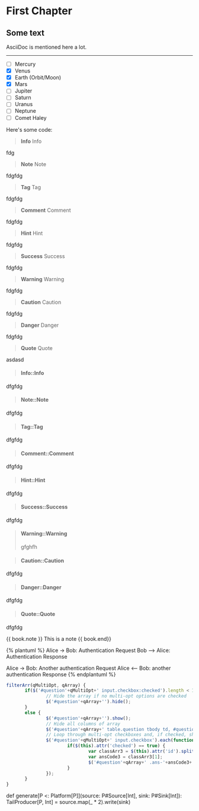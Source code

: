 # First Chapter

## Some text

AsciiDoc is mentioned here a lot.


<hr class="style18">

- [ ] Mercury
- [x] Venus
- [x] Earth (Orbit/Moon)
- [x] Mars
- [ ] Jupiter
- [ ] Saturn
- [ ] Uranus
- [ ] Neptune
- [ ] Comet Haley

Here's some code:

> **Info** Info

fdg

> **Note** Note

fdgfdg

> **Tag** Tag

fdgfdg
 
> **Comment** Comment

fdgfdg

> **Hint** Hint

fdgfdg

> **Success** Success
 
fdgfdg

> **Warning** Warning

fdgfdg

> **Caution** Caution

fdgfdg

> **Danger** Danger

fdgfdg

> **Quote** Quote

asdasd


> #### Info::Info

dfgfdg

> #### Note::Note

dfgfdg

> #### Tag::Tag

dfgfdg

> #### Comment::Comment

dfgfdg

> #### Hint::Hint

dfgfdg

> #### Success::Success

dfgfdg

> #### Warning::Warning
> gfghfh

> #### Caution::Caution

dfgfdg

> #### Danger::Danger

dfgfdg

> #### Quote::Quote

dfgfdg


{{ book.note }} This is a note {{ book.end}}

{% plantuml %}
Alice -> Bob: Authentication Request
Bob --> Alice: Authentication Response

Alice -> Bob: Another authentication Request
Alice <-- Bob: another authentication Response
{% endplantuml %}


<!--sec data-title="Introduction" data-id="section0" data-show=true ces-->

```JavaScript
filterArr(qMultiOpt, qArray) {
       if($('#question'+qMultiOpt+' input.checkbox:checked').length < 1) {
               // Hide the array if no multi-opt options are checked
               $('#question'+qArray+'').hide();
       }
       else {
               $('#question'+qArray+'').show();
               // Hide all columns of array
               $('#question'+qArray+' table.question tbody td, #question'+qArray+' table.question thead th').show();
               // Loop through multi-opt checkboxes and, if checked, show corresponding column of array
               $('#question'+qMultiOpt+' input.checkbox').each(function(i){
                       if($(this).attr('checked') == true) {
                               var classArr3 = $(this).attr('id').split('X'+qMultiOpt);
                               var ansCode3 = classArr3[1];
                               $('#question'+qArray+' .ans-'+ansCode3+'').hide();
                       }
               });
       }
}
```
<!--endsec-->

def generate[P <: Platform[P]]\(source: P#Source[Int], sink: P#Sink[Int]): TailProducer[P, Int] = source.map(_ * 2).write(sink)
